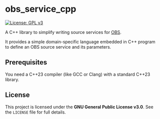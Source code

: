 # obs_service_cpp

[![License: GPL v3](https://img.shields.io/badge/License-GPLv3-blue.svg)](https://www.gnu.org/licenses/gpl-3.0)

A C++ library to simplify writing source services for
[OBS](https://openbuildservice.org/).

It provides a simple domain-specific language embedded in C++ program
to define an OBS source service and its parameters.

## Prerequisites

You need a C++23 compiler (like GCC or Clang) with a standard C++23 library.

## License

This project is licensed under the **GNU General Public License v3.0**.
See the `LICENSE` file for full details.
